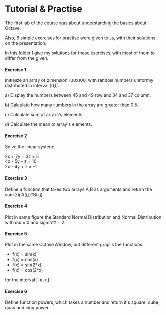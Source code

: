 # Tutorial & Practise

The first lab of the course was about understanding the basics about Octave.

Also, 6 simple exercises for practise were given to us, with their solutions on the presentation.

In this folder I give my solutions for those exercises, with most of them to differ from the given.

#### Exercise 1

Initialize an array of dimension 100x100, with random numbers uniformly distributed in interval [0,1].

a) Display the numbers between 45 and 49 row and 34 and 37 column.

b) Calculate how many numbers in the array are greater than 0.5.

c) Calculate sum of arrays's elements.

d) Calculate the mean of array's elements.

#### Exercise 2

Solve the linear system:

2x + 7y + 3z = 5 <br/>
4x - 5y - z = 10 <br/>
2x - 4y + z = -1

#### Exercise 3

Define a function that takes two arrays A,B as arguments and return the sum Σij A(i,j)\*B(i,j).

#### Exercise 4

Plot in same figure the Standard Normal Distribution and Normal Distribution with mu = 0 and sigma^2 = 2.

#### Exercise 5

Plot in the same Octave Window, but different graphs the functions:

- f(x) = sin(x)
- f(x) = cos(x)
- f(x) = sin(2*x)
- f(x) = cos(2*x)

for the interval [-π, π].

#### Exercise 6

Define function powers, which takes a number and return it's square, cube, quad and cinq power.


